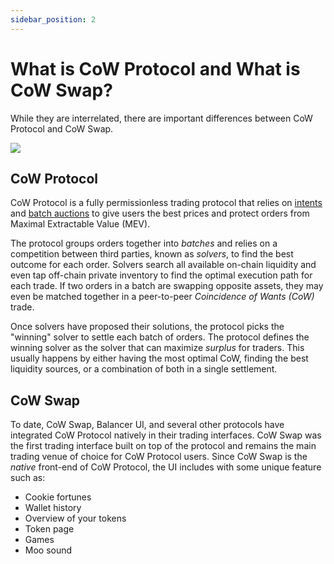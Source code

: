 ```yaml
---
sidebar_position: 2
---
```


# What is CoW Protocol and What is CoW Swap?

While they are interrelated, there are important differences between CoW Protocol and CoW Swap.

![](https://lh7-eu.googleusercontent.com/lbCTU1vsfFIlHQf8cx23A4ehOUQYbXKad7URPXjFUu3rG0XsMJlQpBeNP3iAPx85HUrQNAsdOWIc8XSQMflZ0nozpD_r0hQo_qBObAO_NAhx_KiQWTnTdjIWo5x69C4J0PJqWbAXJ_a-6g37qxjhfkc)

## CoW Protocol

CoW Protocol is a fully permissionless trading protocol that relies on [intents](intents) and [batch auctions](batch-auctions) to give users the best prices and protect orders from Maximal Extractable Value (MEV). 

The protocol groups orders together into _batches_ and relies on a competition between third parties, known as _solvers_, to find the best outcome for each order. Solvers search all available on-chain liquidity and even tap off-chain private inventory to find the optimal execution path for each trade. If two orders in a batch are swapping opposite assets, they may even be matched together in a peer-to-peer _Coincidence of Wants (CoW)_ trade. 

Once solvers have proposed their solutions, the protocol picks the "winning" solver to settle each batch of orders. The protocol defines the winning solver as the solver that can maximize _surplus_ for traders. This usually happens by either having the most optimal CoW, finding the best liquidity sources, or a combination of both in a single settlement.

## CoW Swap

To date, CoW Swap, Balancer UI, and several other protocols have integrated CoW Protocol natively in their trading interfaces. CoW Swap was the first trading interface built on top of the protocol and remains the main trading venue of choice for CoW Protocol users. Since CoW Swap is the _native_ front-end of CoW Protocol, the UI includes with some unique feature such as:  
* Cookie fortunes
* Wallet history
* Overview of your tokens
* Token page
* Games
* Moo sound
